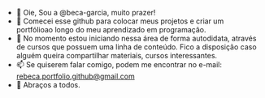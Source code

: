 - 👋 Oie, Sou a @beca-garcia, muito prazer!
- 👀 Comecei esse github para colocar meus projetos e criar um portfólioao longo do meu aprendizado em programação.
- 🌱 No momento estou iniciando nessa área de forma autodidata, através de cursos que possuem uma linha de conteúdo. Fico a disposição caso alguém queira compartilhar materiais, cursos interessantes. 
- 📫 Se quiserem falar comigo, podem me encontrar no e-mail: rebeca.portfolio.github@gmail.com
- 💞️ Abraços a todos.

<!---
beca-garcia/beca-garcia is a ✨ special ✨ repository because its `README.md` (this file) appears on your GitHub profile.
You can click the Preview link to take a look at your changes.
--->
